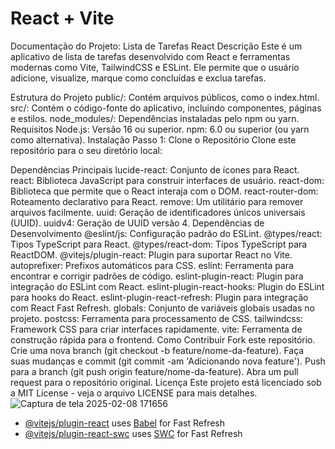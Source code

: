 # React + Vite

Documentação do Projeto: Lista de Tarefas React
Descrição
Este é um aplicativo de lista de tarefas desenvolvido com React e ferramentas modernas como Vite, TailwindCSS e ESLint. Ele permite que o usuário adicione, visualize, marque como concluídas e exclua tarefas.

Estrutura do Projeto
public/: Contém arquivos públicos, como o index.html.
src/: Contém o código-fonte do aplicativo, incluindo componentes, páginas e estilos.
node_modules/: Dependências instaladas pelo npm ou yarn.
Requisitos
Node.js: Versão 16 ou superior.
npm: 6.0 ou superior (ou yarn como alternativa).
Instalação
Passo 1: Clone o Repositório
Clone este repositório para o seu diretório local:

Dependências Principais
lucide-react: Conjunto de ícones para React.
react: Biblioteca JavaScript para construir interfaces de usuário.
react-dom: Biblioteca que permite que o React interaja com o DOM.
react-router-dom: Roteamento declarativo para React.
remove: Um utilitário para remover arquivos facilmente.
uuid: Geração de identificadores únicos universais (UUID).
uuidv4: Geração de UUID versão 4.
Dependências de Desenvolvimento
@eslint/js: Configuração padrão do ESLint.
@types/react: Tipos TypeScript para React.
@types/react-dom: Tipos TypeScript para ReactDOM.
@vitejs/plugin-react: Plugin para suportar React no Vite.
autoprefixer: Prefixos automáticos para CSS.
eslint: Ferramenta para encontrar e corrigir padrões de código.
eslint-plugin-react: Plugin para integração do ESLint com React.
eslint-plugin-react-hooks: Plugin do ESLint para hooks do React.
eslint-plugin-react-refresh: Plugin para integração com React Fast Refresh.
globals: Conjunto de variáveis globais usadas no projeto.
postcss: Ferramenta para processamento de CSS.
tailwindcss: Framework CSS para criar interfaces rapidamente.
vite: Ferramenta de construção rápida para o frontend.
Como Contribuir
Fork este repositório.
Crie uma nova branch (git checkout -b feature/nome-da-feature).
Faça suas mudanças e commit (git commit -am 'Adicionando nova feature').
Push para a branch (git push origin feature/nome-da-feature).
Abra um pull request para o repositório original.
Licença
Este projeto está licenciado sob a MIT License - veja o arquivo LICENSE para mais detalhes.
![Captura de tela 2025-02-08 171656](https://github.com/user-attachments/assets/43f1ff9c-5427-492a-8bf5-31f2e34c8cd0)


- [@vitejs/plugin-react](https://github.com/vitejs/vite-plugin-react/blob/main/packages/plugin-react/README.md) uses [Babel](https://babeljs.io/) for Fast Refresh
- [@vitejs/plugin-react-swc](https://github.com/vitejs/vite-plugin-react-swc) uses [SWC](https://swc.rs/) for Fast Refresh
